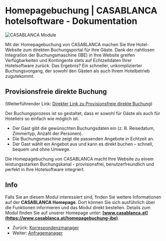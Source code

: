 # Homepagebuchung | CASABLANCA hotelsoftware - Dokumentation

![CASABLANCA Module](https://docs.casablanca.at/assets/images/hp_booking-7db1e4d984e335eab4a6ac5daace2495.png "CASABLANCA Homepagebuchung")

Mit der Homepagebuchung von CASABLANCA machen Sie Ihre Hotel-Website zum direkten Buchungsportal für Ihre Gäste. Dank der nahtlosen Integration der Buchungsmaschine (IBE) in Ihre Website greifen Verfügbarkeiten und Kontingente stets auf Echtzeitdaten Ihrer Hotelsoftware zurück. Das Ergebnis? Ein schneller, unkomplizierter Buchungsvorgang, der sowohl den Gästen als auch Ihrem Hotelbetrieb zugutekommt.

## Provisionsfreie direkte Buchung

(Weiterführender Link: [Direkter Link zu Provisionsfreie direkte Buchung](https://docs.casablanca.at/cloud/module/homepage/#provisionsfreie-direkte-buchung))

Der Buchungsprozess ist so gestaltet, dass er sowohl für Gäste als auch für Hoteliers so einfach wie möglich ist.

* Der Gast gibt die gewünschten Buchungsdaten ein (z. B. Reisedatum, Zimmertyp, Anzahl der Personen).
* Die Buchungsmaschine zeigt die passenden Angebote in Echtzeit an.
* Der Gast wählt ein Angebot aus und kann es direkt buchen – schnell, bequem und ohne Umwege.

Die Homepagebuchung von CASABLANCA macht Ihre Website zu einem leistungsstarken Buchungskanal - provisionsfrei, benutzerfreundlich und perfekt in Ihre Hotelsoftware integriert.

## Info

Falls Sie an diesem Modul interessiert sind, finden Sie weitere Informationen auf der **CASABLANCA Homepage**. Dort können Sie sich ausführlich über die Funktionen informieren und das Modul direkt bestellen. Details zum Modul finden Sie auf unserer Homepage unter: **[www.casablanca.at](https://www.casablanca.at/homepagebuchung-ibe)**.

* Zurück: [Korrespondenzmanager](https://docs.casablanca.at/cloud/module/corr_mgr/)
* Weiter: [Anfragemanager](https://docs.casablanca.at/cloud/module/query/)
